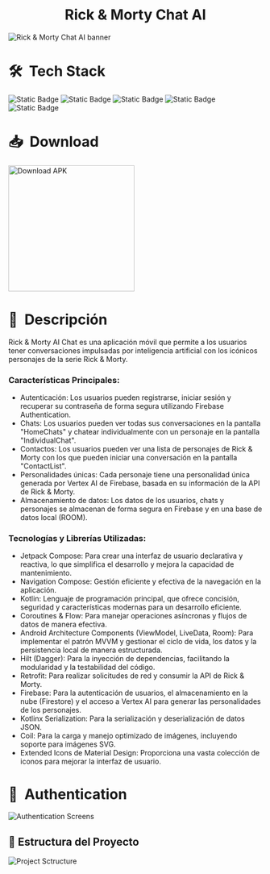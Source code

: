 <h1 style="text-align: center;"><strong>Rick & Morty Chat AI</strong></h1>
<img src="https://github.com/user-attachments/assets/233f446a-edce-4b2c-8eb8-c25a04a15225" alt="Rick & Morty Chat AI banner">

# 🛠 &nbsp;Tech Stack 
![Static Badge](https://img.shields.io/badge/Figma-264653?style=for-the-badge&logo=figma)
![Static Badge](https://img.shields.io/badge/Android_Studio-264653?style=for-the-badge&logo=android)
![Static Badge](https://img.shields.io/badge/Kotlin-264653?style=for-the-badge&logo=kotlin)
![Static Badge](https://img.shields.io/badge/Jetpack_Compose-264653?style=for-the-badge&logo=jetpackcompose)
![Static Badge](https://img.shields.io/badge/GitHub-264653?style=for-the-badge&logo=github)

# 📥 &nbsp;Download

<a href="https://drive.google.com/drive/folders/1Mo74w3Vg215TbP13Y2olZRIeX5aEizYh?usp=sharing">
  <img src="https://github.com/user-attachments/assets/655df0b1-9343-4b33-ba21-120c90868427" width = 250px alt="Download APK">
</a>

# 📄 &nbsp;Descripción
Rick & Morty AI Chat es una aplicación móvil que permite a los usuarios 
tener conversaciones impulsadas por inteligencia artificial con los 
icónicos personajes de la serie Rick & Morty.

### Características Principales:
*  Autenticación: Los usuarios pueden registrarse, iniciar sesión y recuperar su contraseña de forma segura utilizando Firebase Authentication.
*  Chats: Los usuarios pueden ver todas sus conversaciones en la pantalla "HomeChats" y chatear individualmente con un personaje en la pantalla "IndividualChat".
*  Contactos: Los usuarios pueden ver una lista de personajes de Rick & Morty con los que pueden iniciar una conversación en la pantalla "ContactList".
*  Personalidades únicas: Cada personaje tiene una personalidad única generada por Vertex AI de Firebase, basada en su información de la API de Rick & Morty.
*  Almacenamiento de datos: Los datos de los usuarios, chats y personajes se almacenan de forma segura en Firebase y en una base de datos local (ROOM).

### Tecnologías y Librerías Utilizadas:
*  Jetpack Compose: Para crear una interfaz de usuario declarativa y reactiva, lo que simplifica el desarrollo y mejora la capacidad de mantenimiento.
*  Navigation Compose: Gestión eficiente y efectiva de la navegación en la aplicación.
*  Kotlin: Lenguaje de programación principal, que ofrece concisión, seguridad y características modernas para un desarrollo eficiente.
*  Coroutines & Flow: Para manejar operaciones asíncronas y flujos de datos de manera efectiva.
*  Android Architecture Components (ViewModel, LiveData, Room): Para implementar el patrón MVVM y gestionar el ciclo de vida, los datos y la persistencia local de manera estructurada.
*  Hilt (Dagger): Para la inyección de dependencias, facilitando la modularidad y la testabilidad del código.
*  Retrofit: Para realizar solicitudes de red y consumir la API de Rick & Morty.
*  Firebase: Para la autenticación de usuarios, el almacenamiento en la nube (Firestore) y el acceso a Vertex AI para generar las personalidades de los personajes.
*  Kotlinx Serialization: Para la serialización y deserialización de datos JSON.
*  Coil: Para la carga y manejo optimizado de imágenes, incluyendo soporte para imágenes SVG.
*  Extended Icons de Material Design: Proporciona una vasta colección de iconos para mejorar la interfaz de usuario.

# 🔐 &nbsp;Authentication
<img src="https://github.com/user-attachments/assets/2cbd9dd5-b372-416f-a1c6-fb06142c6d9d" alt="Authentication Screens">

## 📂 Estructura del Proyecto
<img src="https://github.com/user-attachments/assets/f071a901-600f-4840-8f7c-acca7b378e2e" alt="Project Sctructure">


